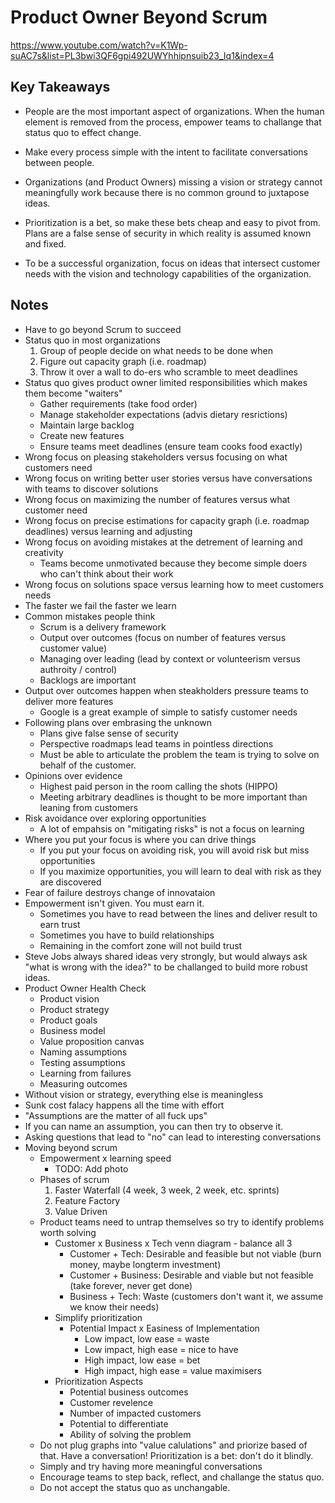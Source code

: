 # Product Owner Beyond Scrum

<https://www.youtube.com/watch?v=K1Wp-suAC7s&list=PL3bwi3QF6gpi492UWYhhipnsuib23_Iq1&index=4>

## Key Takeaways

* People are the most important aspect of organizations. When the human element is removed from the process, empower teams to challange that status quo to effect change.

* Make every process simple with the intent to facilitate conversations between people.

* Organizations (and Product Owners) missing a vision or strategy cannot meaningfully work because there is no common ground to juxtapose ideas.

* Prioritization is a bet, so make these bets cheap and easy to pivot from. Plans are a false sense of security in which reality is assumed known and fixed.

* To be a successful organization, focus on ideas that intersect customer needs with the vision and technology capabilities of the organization.

## Notes

* Have to go beyond Scrum to succeed
* Status quo in most organizations
  1. Group of people decide on what needs to be done when
  2. Figure out capacity graph (i.e. roadmap)
  3. Throw it over a wall to do-ers who scramble to meet deadlines
* Status quo gives product owner limited responsibilities which makes them become "waiters"
  * Gather requirements (take food order)
  * Manage stakeholder expectations (advis dietary resrictions)
  * Maintain large backlog
  * Create new features
  * Ensure teams meet deadlines (ensure team cooks food exactly)
* Wrong focus on pleasing stakeholders versus focusing on what customers need
* Wrong focus on writing better user stories versus have conversations with teams to discover solutions
* Wrong focus on maximizing the number of features versus what customer need
* Wrong focus on precise estimations for capacity graph (i.e. roadmap deadlines) versus learning and adjusting
* Wrong focus on avoiding mistakes at the detrement of learning and creativity
  * Teams become unmotivated because they become simple doers who can't think about their work
* Wrong focus on solutions space versus learning how to meet customers needs
* The faster we fail the faster we learn
* Common mistakes people think
  * Scrum is a delivery framework
  * Output over outcomes (focus on number of features versus customer value)
  * Managing over leading (lead by context or volunteerism versus authroity / control)
  * Backlogs are important
* Output over outcomes happen when steakholders pressure teams to deliver more features
  * Google is a great example of simple to satisfy customer needs
* Following plans over embrasing the unknown
  * Plans give false sense of security
  * Perspective roadmaps lead teams in pointless directions
  * Must be able to articulate the problem the team is trying to solve on behalf of the customer.
* Opinions over evidence
  * Highest paid person in the room calling the shots (HIPPO)
  * Meeting arbitrary deadlines is thought to be more important than leaning from customers
* Risk avoidance over exploring opportunities
  * A lot of empahsis on "mitigating risks" is not a focus on learning
* Where you put your focus is where you can drive things
  * If you put your focus on avoiding risk, you will avoid risk but miss opportunities
  * If you maximize opportunities, you will learn to deal with risk as they are discovered
* Fear of failure destroys change of innovataion
* Empowerment isn't given. You must earn it.
  * Sometimes you have to read between the lines and deliver result to earn trust
  * Sometimes you have to build relationships
  * Remaining in the comfort zone will not build trust
* Steve Jobs always shared ideas very strongly, but would always ask "what is wrong with the idea?" to be challanged to build more robust ideas.
* Product Owner Health Check
  * Product vision
  * Product strategy
  * Product goals
  * Business model
  * Value proposition canvas
  * Naming assumptions
  * Testing assumptions
  * Learning from failures
  * Measuring outcomes
* Without vision or strategy, everything else is meaningless
* Sunk cost falacy happens all the time with effort
* "Assumptions are the matter of all fuck ups"
* If you can name an assumption, you can then try to observe it.
* Asking questions that lead to "no" can lead to interesting conversations
* Moving beyond scrum
  * Empowerment x learning speed
    * TODO: Add photo
  * Phases of scrum
    1. Faster Waterfall (4 week, 3 week, 2 week, etc. sprints)
    2. Feature Factory
    3. Value Driven
  * Product teams need to untrap themselves so try to identify problems worth solving
    * Customer x Business x Tech venn diagram - balance all 3
      * Customer + Tech: Desirable and feasible but not viable (burn money, maybe longterm investment)
      * Customer + Business: Desirable and viable but not feasible (take forever, never get done)
      * Business + Tech: Waste (customers don't want it, we assume we know their needs)
    * Simplify prioritization
      * Potential Impact x Easiness of Implementation
        * Low impact, low ease = waste
        * Low impact, high ease = nice to have
        * High impact, low ease = bet
        * High impact, high ease = value maximisers
    * Prioritization Aspects
      * Potential business outcomes
      * Customer revelence
      * Number of impacted customers
      * Potential to differentiate
      * Ability of solving the problem
  * Do not plug graphs into "value calulations" and priorize based of that. Have a conversation! Prioritization is a bet: don't do it blindly.
  * Simply and try having more meaningful conversations
  * Encourage teams to step back, reflect, and challange the status quo.
  * Do not accept the status quo as unchangable.

